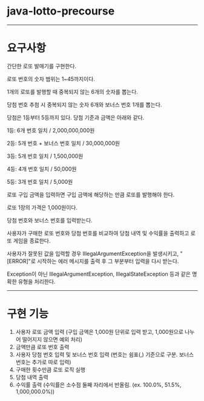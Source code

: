 # java-lotto-precourse

---
# 요구사항

간단한 로또 발매기를 구현한다.

로또 번호의 숫자 범위는 1~45까지이다.

1개의 로또를 발행할 때 중복되지 않는 6개의 숫자를 뽑는다.

당첨 번호 추첨 시 중복되지 않는 숫자 6개와 보너스 번호 1개를 뽑는다.

당첨은 1등부터 5등까지 있다. 당첨 기준과 금액은 아래와 같다.

1등: 6개 번호 일치 / 2,000,000,000원

2등: 5개 번호 + 보너스 번호 일치 / 30,000,000원

3등: 5개 번호 일치 / 1,500,000원

4등: 4개 번호 일치 / 50,000원

5등: 3개 번호 일치 / 5,000원

로또 구입 금액을 입력하면 구입 금액에 해당하는 만큼 로또를 발행해야 한다.

로또 1장의 가격은 1,000원이다.

당첨 번호와 보너스 번호를 입력받는다.

사용자가 구매한 로또 번호와 당첨 번호를 비교하여 당첨 내역 및 수익률을 출력하고 로또 게임을 종료한다.

사용자가 잘못된 값을 입력할 경우 IllegalArgumentException을 발생시키고, "[ERROR]"로 시작하는 에러 메시지를 출력 후 그 부분부터 입력을 다시 받는다.

Exception이 아닌 IllegalArgumentException, IllegalStateException 등과 같은 명확한 유형을 처리한다.

---
# 구현 기능
1. 사용자 로또 금액 입력 (구입 금액은 1,000원 단위로 입력 받고, 1,000원으로 나누어 떨어지지 않으면 예외 처리)
2. 금액만큼 로또 번호 출력
3. 사용자 당첨 번호 입력 및 보너스 번호 입력 (번호는 쉼표(,) 기준으로 구분. 보너스 번호는 추가로 따로 입력)
4. 구매한 횟수만큼 로또 로직 실행
5. 당첨 내역 출력
6. 수익률 출력 (수익률은 소수점 둘째 자리에서 반올림. (ex. 100.0%, 51.5%, 1,000,000.0%))